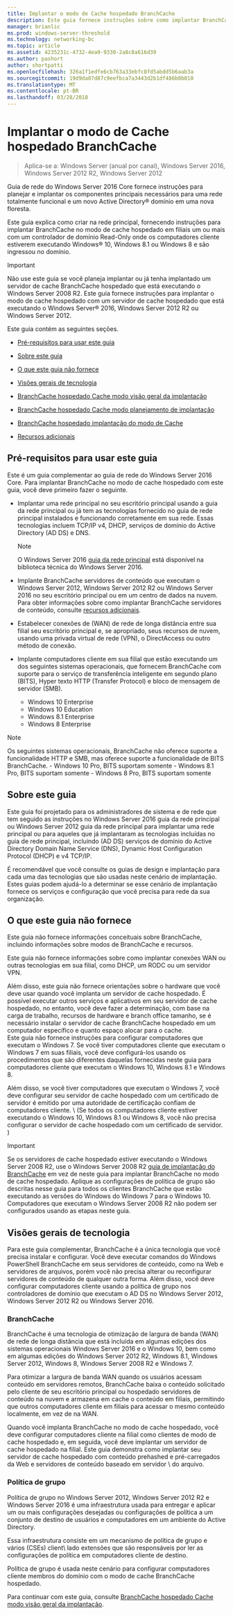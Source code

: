 ```yaml
---
title: Implantar o modo de Cache hospedado BranchCache
description: Este guia fornece instruções sobre como implantar BranchCache em modo de cache hospedado em computadores que executam o Windows Server 2016 e o Windows 10
manager: brianlic
ms.prod: windows-server-threshold
ms.technology: networking-bc
ms.topic: article
ms.assetid: 4235231c-4732-4ea9-9330-2a8c8a616d39
ms.author: pashort
author: shortpatti
ms.openlocfilehash: 326a1f1edfe6cb763a33ebfc8fd5abdd5b6aab3a
ms.sourcegitcommit: 19d9da87d87c9eefbca7a3443d2b1df486b0b010
ms.translationtype: MT
ms.contentlocale: pt-BR
ms.lasthandoff: 03/28/2018
---
```

# <a name="deploy-branchcache-hosted-cache-mode"></a>Implantar o modo de Cache hospedado BranchCache

>Aplica-se a: Windows Server (anual por canal), Windows Server 2016, Windows Server 2012 R2, Windows Server 2012

Guia de rede do Windows Server 2016 Core fornece instruções para planejar e implantar os componentes principais necessários para uma rede totalmente funcional e um novo Active Directory&reg; domínio em uma nova floresta.

Este guia explica como criar na rede principal, fornecendo instruções para implantar BranchCache no modo de cache hospedado em filiais um ou mais com um controlador de domínio Read\-Only onde os computadores cliente estiverem executando Windows&reg; 10, Windows 8.1 ou Windows 8 e são ingressou no domínio.

>[!IMPORTANT]
>Não use este guia se você planeja implantar ou já tenha implantado um servidor de cache BranchCache hospedado que está executando o Windows Server 2008 R2. Este guia fornece instruções para implantar o modo de cache hospedado com um servidor de cache hospedado que está executando o Windows Server&reg; 2016, Windows Server 2012 R2 ou Windows Server 2012.

Este guia contém as seguintes seções.

- [Pré-requisitos para usar este guia](#bkmk_pre)

- [Sobre este guia](#bkmk_about)

- [O que este guia não fornece](#bkmk_not)

- [Visões gerais de tecnologia](#bkmk_tech)

- [BranchCache hospedado Cache modo visão geral da implantação](2-Bc-Hcm-Deploy-Overview.md)

- [BranchCache hospedado Cache modo planejamento de implantação](3-Bc-Hcm-Plan.md)

- [BranchCache hospedado implantação do modo de Cache](4-Bc-Hcm-Deployment.md)

- [Recursos adicionais](11-Bc-Hcm-additional-resources.md)

## <a name="bkmk_pre"></a>Pré-requisitos para usar este guia

Este é um guia complementar ao guia de rede do Windows Server 2016 Core. Para implantar BranchCache no modo de cache hospedado com este guia, você deve primeiro fazer o seguinte.

- Implantar uma rede principal no seu escritório principal usando a guia da rede principal ou já tem as tecnologias fornecido no guia de rede principal instalados e funcionando corretamente em sua rede. Essas tecnologias incluem TCP\/IP v4, DHCP, serviços de domínio do Active Directory \(AD DS\) e DNS.

    > [!NOTE]
    > O Windows Server 2016 [guia da rede principal](https://technet.microsoft.com/windows-server-docs/networking/core-network-guide/core-network-guide) está disponível na biblioteca técnica do Windows Server 2016.  

- Implante BranchCache servidores de conteúdo que executam o Windows Server 2012, Windows Server 2012 R2 ou Windows Server 2016 no seu escritório principal ou em um centro de dados na nuvem. Para obter informações sobre como implantar BranchCache servidores de conteúdo, consulte [recursos adicionais](11-Bc-Hcm-additional-resources.md).

- Estabelecer conexões de \(WAN\) de rede de longa distância entre sua filial seu escritório principal e, se apropriado, seus recursos de nuvem, usando uma privada virtual de rede \(VPN\), o DirectAccess ou outro método de conexão.

- Implante computadores cliente em sua filial que estão executando um dos seguintes sistemas operacionais, que fornecem BranchCache com suporte para o serviço de transferência inteligente em segundo plano (BITS), Hyper texto HTTP (Transfer Protocol) e bloco de mensagem de servidor (SMB).
    - Windows 10 Enterprise
    - Windows 10 Education
    - Windows 8.1 Enterprise
    - Windows 8 Enterprise

>[!NOTE]
>Os seguintes sistemas operacionais, BranchCache não oferece suporte a funcionalidade HTTP e SMB, mas oferece suporte a funcionalidade de BITS BranchCache.
>     - Windows 10 Pro, BITS suportam somente
>     - Windows 8.1 Pro, BITS suportam somente
>     - Windows 8 Pro, BITS suportam somente

## <a name="bkmk_about"></a>Sobre este guia

Este guia foi projetado para os administradores de sistema e de rede que tem seguido as instruções no Windows Server 2016 guia da rede principal ou Windows Server 2012 guia da rede principal para implantar uma rede principal ou para aqueles que já implantaram as tecnologias incluídas no guia de rede principal, incluindo \(AD DS\) serviços de domínio do Active Directory Domain Name Service \(DNS\), Dynamic Host Configuration Protocol \(DHCP\) e v4 TCP\/IP.

É recomendável que você consulte os guias de design e implantação para cada uma das tecnologias que são usadas neste cenário de implantação. Estes guias podem ajudá-lo a determinar se esse cenário de implantação fornece os serviços e configuração que você precisa para rede da sua organização.

## <a name="bkmk_not"></a>O que este guia não fornece

Este guia não fornece informações conceituais sobre BranchCache, incluindo informações sobre modos de BranchCache e recursos.  

Este guia não fornece informações sobre como implantar conexões WAN ou outras tecnologias em sua filial, como DHCP, um RODC ou um servidor VPN.

Além disso, este guia não fornece orientações sobre o hardware que você deve usar quando você implanta um servidor de cache hospedado. É possível executar outros serviços e aplicativos em seu servidor de cache hospedado, no entanto, você deve fazer a determinação, com base na carga de trabalho, recursos de hardware e branch office tamanho, se é necessário instalar o servidor de cache BranchCache hospedado em um computador específico e quanto espaço alocar para o cache.  
Este guia não fornece instruções para configurar computadores que executam o Windows 7. Se você tiver computadores cliente que executam o Windows 7 em suas filiais, você deve configurá-los usando os procedimentos que são diferentes daquelas fornecidas neste guia para computadores cliente que executam o Windows 10, Windows 8.1 e Windows 8.
  
Além disso, se você tiver computadores que executam o Windows 7, você deve configurar seu servidor de cache hospedado com um certificado de servidor é emitido por uma autoridade de certificação confiam de computadores cliente. \ (Se todos os computadores cliente estiver executando o Windows 10, Windows 8.1 ou Windows 8, você não precisa configurar o servidor de cache hospedado com um certificado de servidor. \) 
> [!IMPORTANT]
> Se os servidores de cache hospedado estiver executando o Windows Server 2008 R2, use o Windows Server 2008 R2 [guia de implantação do BranchCache](https://technet.microsoft.com/library/ee649232(v=ws.10).aspx) em vez de neste guia para implantar BranchCache no modo de cache hospedado. Aplique as configurações de política de grupo são descritas nesse guia para todos os clientes BranchCache que estão executando as versões do Windows do Windows 7 para o Windows 10. Computadores que executam o Windows Server 2008 R2 não podem ser configurados usando as etapas neste guia.

## <a name="bkmk_tech"></a>Visões gerais de tecnologia

Para este guia complementar, BranchCache é a única tecnologia que você precisa instalar e configurar. Você deve executar comandos do Windows PowerShell BranchCache em seus servidores de conteúdo, como na Web e servidores de arquivos, porém você não precisa alterar ou reconfigurar servidores de conteúdo de qualquer outra forma. Além disso, você deve configurar computadores cliente usando a política de grupo nos controladores de domínio que executam o AD DS no Windows Server 2012, Windows Server 2012 R2 ou Windows Server 2016.

### <a name="branchcache"></a>BranchCache

BranchCache é uma tecnologia de otimização de largura de banda (WAN) de rede de longa distância que está incluída em algumas edições dos sistemas operacionais Windows Server 2016 e o Windows 10, bem como em algumas edições do Windows Server 2012 R2, Windows 8.1, Windows Server 2012, Windows 8, Windows Server 2008 R2 e Windows 7.

Para otimizar a largura de banda WAN quando os usuários acessam conteúdo em servidores remotos, BranchCache baixa o conteúdo solicitado pelo cliente de seu escritório principal ou hospedado servidores de conteúdo na nuvem e armazena em cache o conteúdo em filiais, permitindo que outros computadores cliente em filiais para acessar o mesmo conteúdo localmente, em vez de na WAN.

Quando você implanta BranchCache no modo de cache hospedado, você deve configurar computadores cliente na filial como clientes de modo de cache hospedado e, em seguida, você deve implantar um servidor de cache hospedado na filial. Este guia demonstra como implantar seu servidor de cache hospedado com conteúdo prehashed e pré-carregados da Web e servidores de conteúdo baseado em servidor \ do arquivo.

### <a name="group-policy"></a>Política de grupo

Política de grupo no Windows Server 2012, Windows Server 2012 R2 e Windows Server 2016 é uma infraestrutura usada para entregar e aplicar um ou mais configurações desejadas ou configurações de política a um conjunto de destino de usuários e computadores em um ambiente do Active Directory. 

Essa infraestrutura consiste em um mecanismo de política de grupo e vários \(CSEs\) client\ lado extensões que são responsáveis por ler as configurações de política em computadores cliente de destino.

Política de grupo é usada neste cenário para configurar computadores cliente membros do domínio com o modo de cache BranchCache hospedado.

Para continuar com este guia, consulte [BranchCache hospedado Cache modo visão geral da implantação](2-Bc-Hcm-Deploy-Overview.md).
